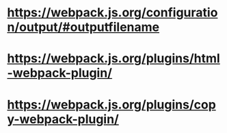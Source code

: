 # https://webpack.js.org/configuration/output/#outputfilename
# https://webpack.js.org/plugins/html-webpack-plugin/
# https://webpack.js.org/plugins/copy-webpack-plugin/